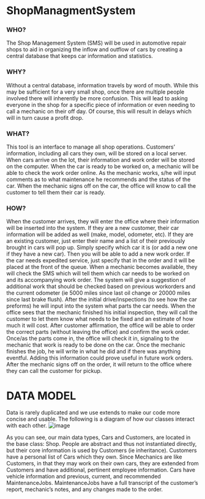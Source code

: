 # ShopManagmentSystem

### WHO?
The Shop Management System (SMS) will be used in automotive repair shops to aid in organizing the inflow and outflow of cars by creating a central database that keeps car information and statistics.
### WHY?
Without a central database, information travels by word of mouth. While this may be sufficient for a very small shop, once there are multiple people involved there will inherently be more confusion. This will lead to asking everyone in the shop for a specific piece of information or even needing to call a mechanic on their off day. Of course, this will result in delays which will in turn cause a profit drop.
### WHAT?
This tool is an interface to manage all shop operations. Customers’ information, including all cars they own, will be stored on a local server. When cars arrive on the lot, their information and work order will be stored on the computer. When the car is ready to be worked on, a mechanic will be able to check the work order online. As the mechanic works, s/he will input comments as to what maintenance he recommends and the status of the car. When the mechanic signs off on the car, the office will know to call the customer to tell them their car is ready.
### HOW?
When the customer arrives, they will enter the office where their information will be inserted into the system. If they are a new customer, their car information will be added as well (make, model, odometer, etc). If they are an existing customer, just enter their name and a list of their previously brought in cars will pop up. Simply specify which car it is (or add a new one if they have a new car). Then you will be able to add a new work order. If the car needs expedited service, just specify that in the order and it will be placed at the front of the queue.
When a mechanic becomes available, they will check the SMS which will tell them which car needs to be worked on and its accompanying work order. The system will give a suggestion of additional work that should be checked based on previous workorders and the current odometer (ie 5000 miles since last oil change or 20000 miles since last brake flush). After the initial drive/inspections (to see how the car preforms) he will input into the system what parts the car needs.
When the office sees that the mechanic finished his initial inspection, they will call the customer to let them know what needs to be fixed and an estimate of how much it will cost.
After customer affirmation, the office will be able to order the correct parts (without leaving the office) and confirm the work order. Once/as the parts come in, the office will check it in, signaling to the mechanic that work is ready to be done on the car.
Once the mechanic finishes the job, he will write in what he did and if there was anything eventful. Adding this information could prove useful in future work orders. After the mechanic signs off on the order, it will return to the office where they can call the customer for pickup.
 
# DATA MODEL
Data is rarely duplicated and we use extends to make our code more concise and usable. The following is a diagram of how our classes interact with each other. 
![image](https://github.com/Zemankow/ShopManagmentSystem/assets/36213811/cf4a3b79-c4ae-46cf-9b04-ac2472da75f9)

As you can see, our main data types, Cars and Customers, are located in the base class: Shop. People are abstract and thus not instantiated directly, but their core information is used by Customers (ie inheritance). Customers have a personal list of Cars which they own. Since Mechanics are like Customers, in that they may work on their own cars, they are extended from Customers and have additional, pertinent employee information.
Cars have vehicle information and previous, current, and recommended MaintenanceJobs. MaintenanceJobs have a full transcript of the customer’s report, mechanic’s notes, and any changes made to the order.